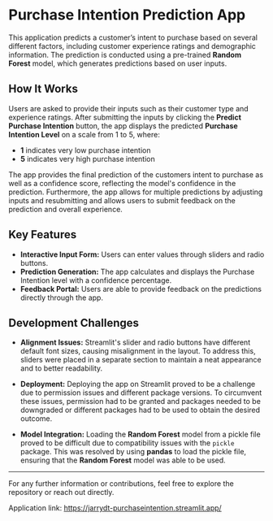 # Purchase Intention Prediction App

This application predicts a customer’s intent to purchase based on several different factors, including customer experience ratings and demographic information. The prediction is conducted using a pre-trained **Random Forest** model, which generates predictions based on user inputs. 

## How It Works

Users are asked to provide their inputs such as their customer type and experience ratings. After submitting the inputs by clicking the **Predict Purchase Intention** button, the app displays the predicted **Purchase Intention Level** on a scale from 1 to 5, where:
- **1** indicates very low purchase intention
- **5** indicates very high purchase intention

The app provides the final prediction of the customers intent to purchase as well as a confidence score, reflecting the model's confidence in the prediction. Furthermore, the app allows for multiple predictions by adjusting inputs and resubmitting and allows users to submit feedback on the prediction and overall experience.

## Key Features

- **Interactive Input Form:** Users can enter values through sliders and radio buttons.
- **Prediction Generation:** The app calculates and displays the Purchase Intention level with a confidence percentage.
- **Feedback Portal:** Users are able to provide feedback on the predictions directly through the app.

## Development Challenges

- **Alignment Issues:** Streamlit's slider and radio buttons have different default font sizes, causing misalignment in the layout. To address this, sliders were placed in a separate section to maintain a neat appearance and to better readability.
  
- **Deployment:** Deploying the app on Streamlit proved to be a challenge due to permission issues and different package versions. To circumvent these issues, permission had to be granted and packages needed to be downgraded or different packages had to be used to obtain the desired outcome.

- **Model Integration:** Loading the **Random Forest** model from a pickle file proved to be difficult  due to compatibility issues with the `pickle` package. This was resolved by using **pandas** to load the pickle file, ensuring that the **Random Forest** model was able to be used. 

---

For any further information or contributions, feel free to explore the repository or reach out directly.

Application link: https://jarrydt-purchaseintention.streamlit.app/
